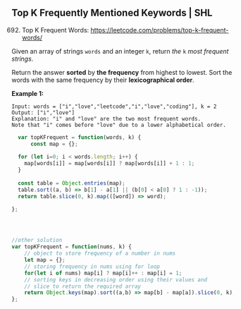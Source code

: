 ## Top K Frequently Mentioned Keywords | SHL

692. Top K Frequent Words: https://leetcode.com/problems/top-k-frequent-words/

Given an array of strings `words` and an integer `k`, return *the* `k` *most frequent strings*.

Return the answer **sorted** by **the frequency** from highest to lowest. Sort the words with the same frequency by their **lexicographical order**.

**Example 1:**

```
Input: words = ["i","love","leetcode","i","love","coding"], k = 2
Output: ["i","love"]
Explanation: "i" and "love" are the two most frequent words.
Note that "i" comes before "love" due to a lower alphabetical order.
```

```js
  var topKFrequent = function(words, k) {
      const map = {};
  
  for (let i=0; i < words.length; i++) {
    map[words[i]] = map[words[i]] ? map[words[i]] + 1 : 1;
  }
  
  const table = Object.entries(map);
  table.sort((a, b) => b[1] - a[1] || (b[0] < a[0] ? 1 : -1));
  return table.slice(0, k).map(([word]) => word);

};




//other solution
var topKFrequent = function(nums, k) {
    // object to store frequency of a number in nums
    let map = {};
    // storing frequency in nums using for loop
    for(let i of nums) map[i] ? map[i]++ : map[i] = 1;
    // sorting keys in decreasing order using their values and 
	// slice to return the required array
    return Object.keys(map).sort((a,b) => map[b] - map[a]).slice(0, k);
};
```

